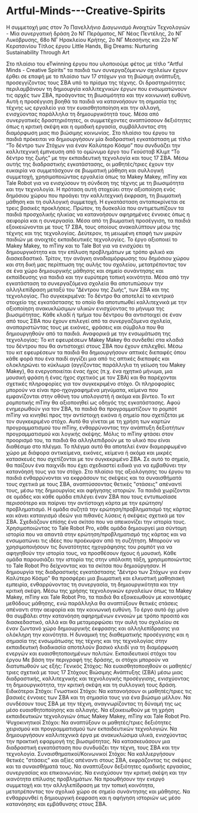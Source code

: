 # Artful-Minds---Creative-Spirits
Η συμμετοχή μας στον 7ο Πανελλήνιο Διαγωνισμό  Ανοιχτών Τεχνολογιών  - Μία συνεργατική δράση 2ο ΝΓ Περάματος, ΝΓ Νέας Πεντέλης, 2ο ΝΓ Λυκόβρυσης, 68ο ΝΓ Ηρακλείου Κρήτης, 2ο ΝΓ Μεσσήνης και 22ο ΝΓ Κερατσινίου
Τίτλος έργου
Little Hands, Big Dreams: Nurturing Sustainability Through Art

Στο πλαίσιο του eTwinning έργου που υλοποιούμε φέτος με τίτλο “Artful Minds - Creative Spirits” τα παιδιά των συνεργαζόμενων σχολείων έχουν έρθει σε επαφή με το πλαίσιο των 17 στόχων για τη βιώσιμη ανάπτυξη, προσεγγίζοντας τους ΣΒΑ υπό το πρίσμα της τέχνης. Οι δραστηριότητες περιλαμβάνουν τη δημιουργία καλλιτεχνικών έργων που ενσωματώνουν τις αρχές των ΣΒΑ, προάγοντας τη βιωσιμότητα και την κοινωνική ευθύνη. Αυτή η προσέγγιση βοηθά τα παιδιά να κατανοήσουν τη σημασία της τέχνης ως εργαλείο για την ευαισθητοποίηση και την αλλαγή, ενισχύοντας παράλληλα τη δημιουργικότητά τους. Μέσα από συνεργατικές δραστηριότητες, οι συμμετέχοντες αναπτύσσουν δεξιότητες όπως η κριτική σκέψη και η ομαδική εργασία, συμβάλλοντας στη διαμόρφωση μιας πιο βιώσιμης κοινωνίας.
Στο πλαίσιο του έργου τα παιδιά πρόκειται να δημιουργήσουν μία διαδραστική εγκατάσταση με τίτλο “Το δέντρο των Στόχων για έναν Καλύτερο Κόσμο” που συνδυάζει την καλλιτεχνική έμπνευση από το ομώνυμο έργο του Γκούσταβ Κλιμτ “Το δέντρο της ζωής” με την εκπαιδευτική τεχνολογία και τους 17 ΣΒΑ. Μέσω αυτής της διαδραστικής εγκατάστασης, οι μαθητές/τριες έχουν την ευκαιρία να συμμετάσχουν σε βιωματική μάθηση και συλλογική συμμετοχή, χρησιμοποιώντας εργαλεία όπως τα Makey Makey, mTiny και Tale Robot για να ενισχύσουν τη σύνδεση της τέχνης με τη βιωσιμότητα και την τεχνολογία. Η πρόταση αυτή στοχεύει στην αξιοποίηση ενός δημόσιου χώρου που προάγει την καλλιτεχνική έκφραση, τη βιωματική μάθηση και τη συλλογική συμμετοχή. 
Η εγκατάσταση ανταποκρίνεται σε τρεις βασικές προκλήσεις. Πρώτον, τη δυσκολία που αντιμετωπίζουν τα παιδιά προσχολικής ηλικίας να κατανοήσουν αφηρημένες έννοιες όπως η αειφορία και η συνεργασία. Μέσα από τη βιωματική προσέγγιση, τα παιδιά εξοικειώνονται με τους 17 ΣΒΑ, τους οποίους ανακαλύπτουν μέσω της τέχνης και της τεχνολογίας. Δεύτερον, τη μειωμένη επαφή των μικρών παιδιών με ανοιχτές εκπαιδευτικές τεχνολογίες. Το έργο αξιοποιεί το Makey Makey, το mTiny και το Tale Bot για να ενισχύσει τη δημιουργικότητα και την επίλυση προβλημάτων με τρόπο φιλικό και διασκεδαστικό. Τρίτον, την ανάγκη αναδιαμόρφωσης του δημόσιου χώρου και στη δική μας περίπτωση της αυλής του σχολείου, μετατρέποντας τον σε ένα χώρο δημιουργικής μάθησης και σημείο συνάντησης και εκπαίδευσης για παιδιά και την ευρύτερη τοπική κοινότητα.
Μέσα από την εγκατάσταση τα συνεργαζόμενα σχολεία θα αποτυπώσουν την αλληλεπίδραση μεταξύ του "Δέντρου της Ζωής", των ΣΒΑ και της τεχνολογίας. Πιο συγκεκριμένα: Το δέντρο θα αποτελεί το κεντρικό στοιχείο της εγκατάστασης το οποίο θα αποτυπωθεί καλλιτεχνικά με την αξιοποίηση ανακυκλώσιμων υλικών ενισχύοντας το μήνυμα της βιωσιμότητας. Κάθε κλαδί ή τμήμα του δέντρου θα αντιστοιχεί σε έναν από τους ΣΒΑ που έχουν επιλεγεί από τα συνεργαζόμενα σχολεία, αναπαριστώντας τους με εικόνες, φράσεις και σύμβολα που θα δημιουργηθούν από τα παιδιά.
Αναφορικά με την ενσωμάτωση της τεχνολογίας: Το κιτ εφευρέσεων Makey Makey θα συνδεθεί στα κλαδιά του δέντρου που θα αντιστοιχεί στους ΣΒΑ που έχουν επιλεχθεί. Μέσω του κιτ εφευρέσεων τα παιδιά θα δημιουργήσουν απτικές διεπαφές όπου κάθε φορά που ένα παιδί αγγίζει μια από τις απτικές διεπαφές και ολοκληρώνει το κύκλωμα (αγγίζοντας παράλληλα τη γείωση του Makey Makey), θα ενεργοποιείται ένας ήχος (π.χ. ένα ηχητικό μήνυμα, μια μουσική φράση ή ένας ήχος σχετικός με τον ΣΒΑ) και θα παρέχονται σχετικές πληροφορίες για τον συγκεκριμένο στόχο. Οι πληροφορίες μπορούν να είναι προ-ηχογραφημένα μηνύματα, κείμενα που εμφανίζονται στην οθόνη του υπολογιστή ή ακόμα και βίντεο.
Το κιτ ρομποτικής mTiny θα αξιοποιηθεί ως οδηγός της εγκατάστασης. Αφού ενημερωθούν για τον ΣΒΑ, τα παιδιά θα προγραμματίζουν το ρομπότ mTiny να κινηθεί προς την αντίστοιχη εικόνα ή σημείο που σχετίζεται με τον συγκεκριμένο στόχο. Αυτό θα γίνεται με τη χρήση των καρτών προγραμματισμού του mTiny, ενθαρρύνοντας την ανάπτυξη δεξιοτήτων προγραμματισμού και λογικής σκέψης. Μόλις το mTiny φτάσει στον προορισμό του, τα παιδιά θα αλληλεπιδρούν με το υλικό που είναι διαθέσιμο στο πλέγμα. Το πλέγμα αυτό θα αποτελεί έναν διαμορφωμένο χώρο με διάφορα αντικείμενα, εικόνες, κείμενα ή ακόμα και μικρές κατασκευές που σχετίζονται με τον συγκεκριμένο ΣΒΑ. Σε αυτό το σημείο, θα παίζουν ένα παιχνίδι που έχει σχεδιαστεί ειδικά για να εμβαθύνει την κατανόησή τους για τον στόχο.
Στο πλαίσιο της αξιολόγησης του έργου τα παιδιά ενθαρρύνονται να  εκφράσουν τις σκέψεις και τα συναισθήματά τους σχετικά με τους ΣΒΑ, αναπτύσσοντας θετικές "στάσεις" απέναντί τους, μέσω της δημιουργίας και αφήγησης ιστοριών. Τα παιδιά χωρίζονται σε ομάδες και κάθε ομάδα επιλέγει έναν ΣΒΑ που τους εντυπωσίασε περισσότερο και παίρνει την αντίστοιχη κάρτα με την ερώτηση/προβληματισμό. Η ομάδα συζητά την ερώτηση/προβληματισμό της κάρτας και κάνει καταιγισμό ιδεών για πιθανές λύσεις ή σκέψεις σχετικά με τον ΣΒΑ. Σχεδιάζουν επίσης ένα σκίτσο που να απεικονίζει την ιστορία τους. Χρησιμοποιώντας το Tale Robot Pro, κάθε ομάδα δημιουργεί μια σύντομη ιστορία που να απαντά στην ερώτηση/προβληματισμό της κάρτας και να ενσωματώνει τις ιδέες που προέκυψαν από τη συζήτηση. Μπορούν να χρησιμοποιήσουν τις δυνατότητες ηχογράφησης του ρομπότ για να αφηγηθούν την ιστορία τους, να προσθέσουν ήχους ή μουσική. Κάθε ομάδα παρουσιάζει την ιστορία της στην υπόλοιπη τάξη, χρησιμοποιώντας το Tale Robot Pro δείχνοντας και τα σκίτσα που δημιούργησαν.
Η δημιουργία της διαδραστικής εγκατάστασης "Δέντρο των Στόχων για έναν Καλύτερο Κόσμο" θα προσφέρει μια βιωματική και ελκυστική μαθησιακή εμπειρία, ενθαρρύνοντας τη συνεργασία, τη δημιουργικότητα και την κριτική σκέψη. Μέσω της χρήσης τεχνολογικών εργαλείων όπως τα Makey Makey, mTiny και Tale Robot Pro, τα παιδιά θα εξοικειωθούν με καινοτόμες μεθόδους μάθησης, ενώ παράλληλα θα αναπτύξουν θετικές στάσεις απέναντι στην αειφορία και την κοινωνική ευθύνη. Το έργο αυτό όχι μόνο θα συμβάλει στην κατανόηση αφηρημένων εννοιών με τρόπο προσιτό και διασκεδαστικό, αλλά και θα μεταμορφώσει την αυλή του σχολείου σε έναν ζωντανό χώρο δημιουργικής έκφρασης και αλληλεπίδρασης για ολόκληρη την κοινότητα. Η δυναμική της διαθεματικής προσέγγισης και η σημασία της ενσωμάτωσης της τέχνης και της τεχνολογίας στην εκπαιδευτική διαδικασία αποτελούν βασικό κλειδί για τη διαμόρφωση ενεργών και ευαισθητοποιημένων πολιτών. 
Εκπαιδευτικοί στόχοι του έργου
Με βάση την περιγραφή της δράσης, οι στόχοι μπορούν να διατυπωθούν ως εξής:
Γενικός Στόχος:
Να ευαισθητοποιηθούν οι μαθητές/τριες σχετικά με τους 17 Στόχους Βιώσιμης Ανάπτυξης (ΣΒΑ) μέσω μιας διαδραστικής, καλλιτεχνικής και τεχνολογικής προσέγγισης, ενισχύοντας τη δημιουργικότητα, την κριτική σκέψη και τη συλλογική τους δράση.
Ειδικότεροι Στόχοι:
Γνωστικοί Στόχοι:
Να κατανοήσουν οι μαθητές/τριες τις βασικές έννοιες των ΣΒΑ και τη σημασία τους για ένα βιώσιμο μέλλον.
Να συνδέσουν τους ΣΒΑ με την τέχνη, αναγνωρίζοντας τη δύναμή της ως μέσο ευαισθητοποίησης και αλλαγής.
Να εξοικειωθούν με τη χρήση εκπαιδευτικών τεχνολογιών όπως Makey Makey, mTiny και Tale Robot Pro.
Ψυχοκινητικοί Στόχοι:
Να αναπτύξουν οι μαθητές/τριες δεξιότητες χειρισμού και προγραμματισμού των εκπαιδευτικών τεχνολογιών.
Να δημιουργήσουν καλλιτεχνικά έργα με ανακυκλώσιμα υλικά, ενισχύοντας την πρακτική εφαρμογή της βιωσιμότητας.
Να κατασκευάσουν μια διαδραστική εγκατάσταση που συνδυάζει την τέχνη, τους ΣΒΑ και την τεχνολογία.
Συναισθηματικοί/Κοινωνικοί Στόχοι:
Να καλλιεργήσουν θετικές "στάσεις" και αξίες απέναντι στους ΣΒΑ, εκφράζοντας τις σκέψεις και τα συναισθήματά τους.
Να αναπτύξουν δεξιότητες ομαδικής εργασίας, συνεργασίας και επικοινωνίας.
Να ενισχύσουν την κριτική σκέψη και την ικανότητα επίλυσης προβλημάτων.
Να προωθήσουν την ενεργό συμμετοχή και την αλληλεπίδραση με την τοπική κοινότητα, μετατρέποντας τον σχολικό χώρο σε σημείο συνάντησης και μάθησης.
Να ενθαρρυνθεί η δημιουργική έκφραση και η αφήγηση ιστοριών ως μέσο κατανόησης και εμβάθυνσης στους ΣΒΑ.
